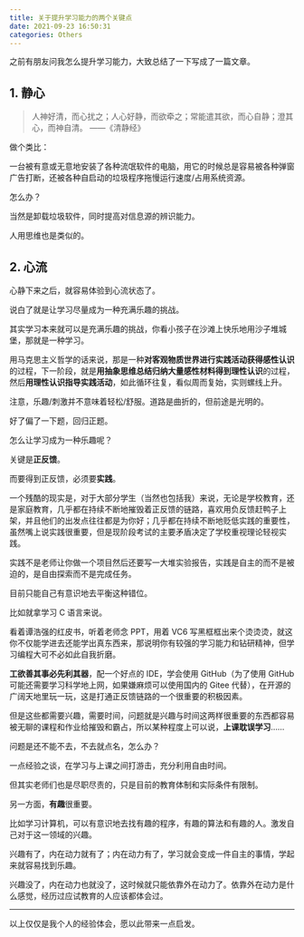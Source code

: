 ```yaml
---
title: 关于提升学习能力的两个关键点
date: 2021-09-23 16:50:31
categories: Others
---
```


之前有朋友问我怎么提升学习能力，大致总结了一下写成了一篇文章。

## 1. 静心

> 人神好清，而心扰之；人心好静，而欲牵之；常能遣其欲，而心自静；澄其心，而神自清。 ——《清静经》

做个类比：

一台被有意或无意地安装了各种流氓软件的电脑，用它的时候总是容易被各种弹窗广告打断，还被各种自启动的垃圾程序拖慢运行速度/占用系统资源。

怎么办？

当然是卸载垃圾软件，同时提高对信息源的辨识能力。

人用思维也是类似的。

## 2. 心流

心静下来之后，就容易体验到心流状态了。

说白了就是让学习尽量成为一种充满乐趣的挑战。

其实学习本来就可以是充满乐趣的挑战，你看小孩子在沙滩上快乐地用沙子堆城堡，那就是一种学习。

用马克思主义哲学的话来说，那是一种**对客观物质世界进行实践活动获得感性认识**的过程，下一阶段，就是**用抽象思维总结归纳大量感性材料得到理性认识**的过程，然后**用理性认识指导实践活动**，如此循环往复，看似周而复始，实则螺线上升。

注意，乐趣/刺激并不意味着轻松/舒服。道路是曲折的，但前途是光明的。

好了偏了一下题，回归正题。

怎么让学习成为一种乐趣呢？

关键是**正反馈**。

而要得到正反馈，必须要**实践**。

一个残酷的现实是，对于大部分学生（当然也包括我）来说，无论是学校教育，还是家庭教育，几乎都在持续不断地摧毁着正反馈的链路，喜欢用负反馈赶鸭子上架，并且他们的出发点往往都是为你好；几乎都在持续不断地贬低实践的重要性，虽然嘴上说实践很重要，但是现阶段考试的主要矛盾决定了学校重视理论轻视实践。

实践不是老师让你做一个项目然后还要写一大堆实验报告，实践是自主的而不是被迫的，是自由探索而不是完成任务。

目前只能自己有意识地去平衡这种错位。

比如就拿学习 C 语言来说。

看着谭浩强的红皮书，听着老师念 PPT，用着 VC6 写黑框框出来个烫烫烫，就这你不仅能学进去还能学出真东西来，那说明你有较强的学习能力和钻研精神，但学习编程大可不必如此自我折磨。

**工欲善其事必先利其器**，配一个好点的 IDE，学会使用 GitHub（为了使用 GitHub 可能还需要学习科学地上网，如果嫌麻烦可以使用国内的 Gitee 代替），在开源的广阔天地里玩一玩，这是打通正反馈链路的一个很重要的积极因素。

但是这些都需要兴趣，需要时间，问题就是兴趣与时间这两样很重要的东西都容易被无聊的课程和作业给摧毁和霸占，所以某种程度上可以说，**上课耽误学习**……

问题是还不能不去，不去就点名，怎么办？

一点经验之谈，在学习与上课之间打游击，充分利用自由时间。

但其实老师们也是尽职尽责的，只是目前的教育体制和实际条件有限制。

另一方面，**有趣**很重要。

比如学习计算机，可以有意识地去找有趣的程序，有趣的算法和有趣的人。激发自己对于这一领域的兴趣。

兴趣有了，内在动力就有了；内在动力有了，学习就会变成一件自主的事情，学起来就容易找到乐趣。

兴趣没了，内在动力也就没了，这时候就只能依靠外在动力了。依靠外在动力是什么感觉，经历过应试教育的人应该都体会过。

---

以上仅仅是我个人的经验体会，愿以此带来一点启发。
